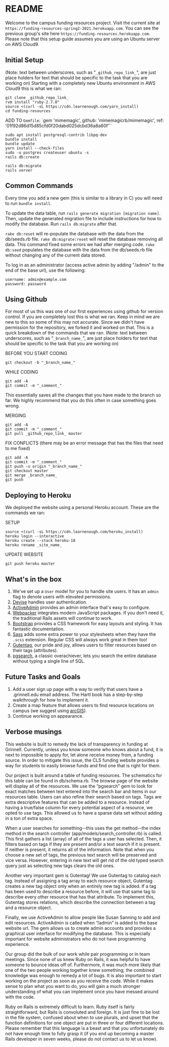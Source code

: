 # README #

Welcome to the campus funding resources project. Visit the current site at
`https://funding-resources-spring2-2021.herokuapp.com`. You can see the previous group's site
here `https://funding-resources.herokuapp.com`. Please note that this setup guide assumes
you are using an Ubuntu server on AWS Cloud9. 

## Initial Setup ##

(Note: text between underscores, such as "`_github_repo_link_`", are just place holders for
text that should be specific to the task that you are working on) Starting with a completely
new Ubuntu environment in AWS Cloud9 this is what we ran:
```
git clone _github_repo_link_
rvm install "ruby-2.7.0"
source <(curl -sL https://cdn.learnenough.com/yarn_install)
cd funding-resources
```

ADD TO `Gemfile`:
`gem 'mimemagic', github: 'mimemagicrb/mimemagic', ref: '01f92d86d15d85cfd0f20dabd025dcbd36a8a60f’``

```
sudo apt install postgresql-contrib libpq-dev
bundle install
bundle update
yarn install --check-files
sudo -u postgres createuser ubuntu -s
rails db:create

rails db:migrate
rails server
```

## Common Commands ##

Every time you add a new gem (this is similar to a library in C) you will need to run `bundle install`. 

To update the data table, run `rails generate migration [migration name]`. Then, update
the generated migration file to include instructions for how to modify the database. 
Run `rails db:migrate` after that. 

`rake db:reset` will re-populate the database with the data from the db/seeds.rb file.
`rake db:migrate:reset` will reset the database removing all data. This command fixed
some errors we had after merging code.
`rake db:seed` populates the database with the data from the db/seeds.rb file without
changing any of the current data stored.

To log in as an administrator (access active admin by adding "/admin" to the end of the base url), use
the following:
```
username: admin@example.com
password: password 
```

## Using Github ##

For most of us this was one of our first experiences using github for version control.
If you are completely lost this is what we ran. Keep in mind we are new to this so some
of this may not accurate. Since we didn't have permission for the repository, we forked
it and worked on that.
This is a quick breakdown of the commands that we ran. (Note: text between underscores,
such as "`_branch_name_`", are just place holders for text that should be specific to
the task that you are working on)

BEFORE YOU START CODING
```
git checkout -b "_branch_name_"
```

WHILE CODING
```
git add -A
git commit -m "_comment_"
```
This essentially saves all the changes that you have made to the branch so far. We
highly recommend that you do this often in case something goes wrong.

MERGING
```
git add -A
git commit -m "_comment_"
git pull _github_repo_link_ master
```
FIX CONFLICTS (there may be an error message that has the files that need to me fixed)
```
git add -A
git commit -m "_comment_"
git push -u origin "_branch_name_"
git checkout master
git merge _branch_name_
git push
```

## Deploying to Heroku ##

We deployed the website using a personal Heroku account. These are the commands we ran:

SETUP
```
source <(curl -sL https://cdn.learnenough.com/heroku_install)
heroku login --interactive
heroku create --stack heroku-18
heroku rename _site_name_
```

UPDATE WEBSITE
```
git push heroku master
```

## What's in the box ##

1. We've set up a `User` model for you to handle site users.
   It has an `admin` flag to denote users with elevated permissions.
2. [Devise](http://devise.plataformatec.com.br/) handles user authentication.
3. [ActiveAdmin](https://activeadmin.info/) provides an admin interface that's easy to configure.
4. [Webpacker](https://github.com/rails/webpacker#readme) integrates modern JavaScript packages.
   If you don't need it, the traditional Rails assets will continue to work.
5. [Bootstrap](https://getbootstrap.com/docs/5.0/getting-started/introduction/) provides a CSS framework for easy layouts and styling. It has fantastic documentation.
6. [Sass](https://sass-lang.com/guide) adds some extra power to your stylesheets when they have the `.scss` extension. Regular CSS will always work great in them too!
7. [Gutentag](https://github.com/pat/gutentag), our pride and joy, allows users to filter resources based on their tags (attributes).
8. [pgsearch](https://pganalyze.com/blog/full-text-search-ruby-rails-postgres), a classic overachiever, lets you search the entire database without typing a single
   line of SQL.

## Future Tasks and Goals ##

1. Add a user sign up page with a way to verify that users have
   a .grinnell.edu email address. The Hartl book has a step-by-step walkthrough
   for how to implement it. 
2. Create a map feature that allows users to find resource locations on
   campus (we suggest using [arcGIS](https://github.com/ajturner/arcgis-ruby)).
3. Continue working on appearance.


## Verbose musings ##
This website is built to remedy the lack of transparency in funding at Grinnell. Currently, unless you know someone who knows about a fund, 
it is next to impossible to apply for, let alone receive money from, a funding source. In order to mitigate this issue, the CLS funding 
website provides a way for students to easily browse funds and find one that is right for them. 

Our project is built around a table of funding resources. The schematics for this table can be found in db/schema.rb. 
The browse page of the website will display all of the resources. We use the “pgsearch” gem to look for exact matches between text entered 
into the search bar and items in our resources table. Users can also refine their search based on tags. Tags are extra descriptive features 
that can be added to a resource. Instead of having a true/false column for every potential aspect of a resource, we opted to use tags. 
This allowed us to have a sparse data set without adding in a ton of extra space. 

When a user searches for something--this uses the get method--the index method in the search controller (app/models/search_controller.rb) 
is called. This first gathers a list (array) of all of the tags a user has selected. Then, it filters based on tags if they are present 
and/or a text search if it is present. If neither is present, it returns all of the information. Note that when you choose a new set of 
tags, the previous text search will be preserved and vice versa. However, entering in new text will get rid of the old typed search query 
just as selecting new tags clears the old ones.

Another very important gem is Gutentag! We use Gutentag to catalog each tag. Instead of assigning a tag array to each resource object, 
Gutentag creates a new tag object only when an entirely new tag is added. If a tag has been used to describe a resource before, it will 
use that same tag to describe every other resource that has that attribute. To implement this, Gutentag stores relations, which describe 
the connection between a tag and a resource object.

Finally, we use ActiveAdmin to allow people like Susan Sanning to add and edit resources. ActiveAdmin is called when “/admin” is added to 
the base website url. The gem allows us to create admin accounts and provides a graphical user interface for modifying the database. 
This is especially important for website administrators who do not have programming experience. 

Our group did the bulk of our work while pair programming or in team meetings. Since none of us knew Ruby on Rails, it was helpful to have 
someone to bounce ideas off of. Furthermore, it was much more likely that one of the two people working together knew something; the combined 
knowledge was enough to remedy a lot of bugs. It is also important to start working on the project as soon as you receive the code. While it 
makes sense to plan what you want to do, you will gain a much stronger understanding of what you can implement once you have messed around with the code.

Ruby on Rails is extremely difficult to learn. Ruby itself is fairly straightforward, but Rails is convoluted and foreign. It is just fine to be lost 
in the file system, confused about when to use plurals, and upset that the function definitions for one object are put in three or four different 
locations. Please remember that this language is a beast and that you unfortunately do not have enough time to fully grasp it (if you end up becoming 
a master Rails developer in seven weeks, please do not contact us to let us know). 




